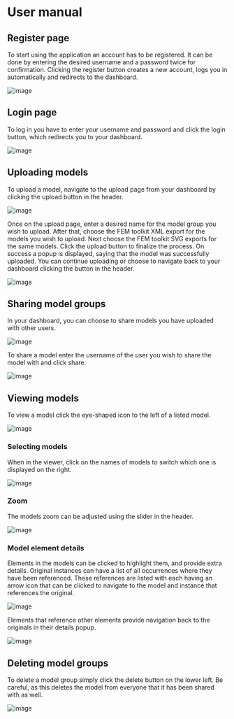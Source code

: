 # User manual

## Register page

To start using the application an account has to be registered. It can be done by entering the desired username and a password twice for confirmation. Clicking the register button creates a new account, logs you in automatically and redirects to the dashboard.

![image](https://user-images.githubusercontent.com/55451470/167417888-3401726f-4b07-47ba-a57a-13fe61245f68.png)

## Login page

To log in you have to enter your username and password and click the login button, which redirects you to your dashboard.

![image](https://user-images.githubusercontent.com/55451470/167418613-cba88518-ccc8-425c-82cd-1e71539a16e7.png)


## Uploading models

To upload a model, navigate to the upload page from your dashboard by clicking the upload button in the header.

![image](https://user-images.githubusercontent.com/55451470/167418813-0a4926b2-e81f-4e8c-95a8-ddf033c3bd3d.png)

Once on the upload page, enter a desired name for the model group you wish to upload. After that, choose the FEM toolkit XML export for the models you wish to upload. Next choose the FEM toolkit SVG exports for the same models. Click the upload button to finalize the process. On success a popup is displayed, saying that the model was successfully uploaded. You can continue uploading or choose to navigate back to your dashboard clicking the button in the header.

![image](https://user-images.githubusercontent.com/55451470/167419131-dbd9b8b2-646b-46af-b343-e6397c81e54a.png)

## Sharing model groups

In your dashboard, you can choose to share models you have uploaded with other users.

![image](https://user-images.githubusercontent.com/55451470/167419775-005b2d0c-9314-4792-b124-b6e652b29388.png)

To share a model enter the username of the user you wish to share the model with and click share.

![image](https://user-images.githubusercontent.com/55451470/167419940-e4f2dd77-de51-4430-853e-5cc06fbc1925.png)

## Viewing models

To view a model click the eye-shaped icon to the left of a listed model.

![image](https://user-images.githubusercontent.com/55451470/167420254-a9116082-49e9-4f35-ad53-f16b39b4bd48.png)

### Selecting models

When in the viewer, click on the names of models to switch which one is displayed on the right.

![image](https://user-images.githubusercontent.com/55451470/167420526-41980a4d-87e3-4201-8b2d-248960e2f2d5.png)

### Zoom

The models zoom can be adjusted using the slider in the header.

![image](https://user-images.githubusercontent.com/55451470/167420715-aef98a3e-035e-49ae-b413-77070de3cf7f.png)

### Model element details

Elements in the models can be clicked to highlight them, and provide extra details.
Original instances can have a list of all occurrences where they have been referenced. These references are listed with each having an arrow icon that can be clicked to navigate to the model and instance that references the original.

![image](https://user-images.githubusercontent.com/55451470/167420913-ee4b3f25-036e-416a-bb7a-e41635e6b7f5.png)

Elements that reference other elements provide navigation back to the originals in their details popup.

![image](https://user-images.githubusercontent.com/55451470/167421292-d403e2aa-450f-49a5-9399-46ef815debe5.png)

## Deleting model groups

To delete a model group simply click the delete button on the lower left. Be careful, as this deletes the model from everyone that it has been shared with as well.

![image](https://user-images.githubusercontent.com/55451470/167421800-c2496f48-6dcc-4433-b7e7-2d3c657098a7.png)






